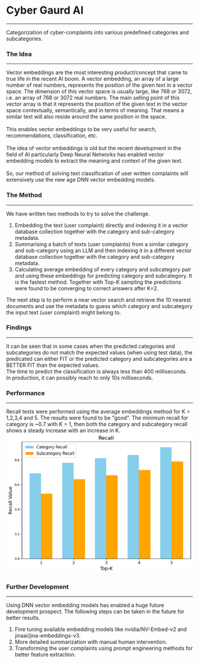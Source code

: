 # Cyber Gaurd AI
<hr/>
Categorization of cyber-complaints into various predefined categories and subcategories.

### The Idea
<hr/>
Vector embeddings are the most interesting product/concept that came to true life in the recent AI boom. A vector embedding, an array of a large number of real numbers, represents the position of the given text in a vector space. The dimension of this vector space is usually large, like 768 or 3072, i.e. an array of 768 or 3072 real numbers. The main selling point of this vector array is that it represents the position of the given text in the vector space contextually, semantically, and in terms of meaning. That means a similar text will also reside around the same position in the space.
<br />
<br />
This enables vector embeddings to be very useful for search, recommendations, classification, etc.
<br />
<br />
The idea of vector embeddings is old but the recent development in the field of AI particularly Deep Neural Networks has enabled vector embedding models to extract the meaning and context of the given text.
<br />
<br />
So, our method of solving text classification of user written complaints will extensively use the new age DNN vector embedding models.

### The Method
<hr />
We have written two methods to try to solve the challenge.
<ol>
<li>Embedding the text (user complaint) directly and indexing it in a vector database collection together with the category and sub-category metadata.
<li>Summarising a batch of texts (user complaints) from a similar category and sub-category using an LLM and then indexing it in a different vector database collection together with the category and sub-category metadata.
<li>Calculating average embedding of every category and subcategory pair and using these embeddings for predicting category and subcategory. It is the fastest method. Together with Top-K sampling the predictions were found to be converging to correct answers after K=2.
</ol>
The next step is to perform a near vector search and retrieve the 10 nearest documents and use the metadata to guess which category and subcategory the input text (user complaint) might belong to.

### Findings
<hr />
It can be seen that in some cases when the predicted categories and subcategories do not match the expected values (when using test data), the predicated can either FIT or the predicted category and subcategories are a BETTER FIT than the expected values. 
<br />
The time to predict the classification is always less than 400 milliseconds. In production, it can possibly reach to only 10s milliseconds. 

### Performance
<hr />
Recall tests were performed using the average embeddings method for K = 1,2,3,4 and 5. The results were found to be "good". The minimum recall for category is ~0.7 with K = 1, then both the category and subcategory recall shows a steady increase with an increase in K. 
<img src="average_embeddings_tests_results.png">

### Further Development
<hr />
Using DNN vector embedding models has enabled a huge future development prospect. The following steps can be taken in the future for better results.
<ol>
<li> Fine tuning available embedding models like nvidia/NV-Embed-v2 and jinaai/jina-embeddings-v3.
<li> More detailed summarization with manual human intervention.
<li> Transforming the user complaints using prompt engineering methods for better feature extraction. 
</ol>